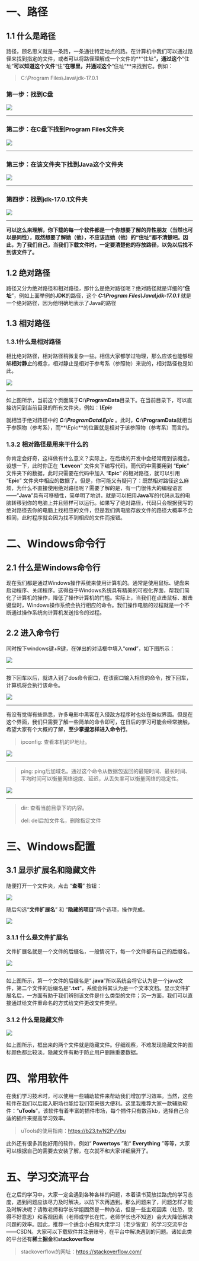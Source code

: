 # 一、路径

## 1.1 什么是路径

路径，顾名思义就是一条路，一条通往特定地点的路。在计算机中我们可以通过路径来找到指定的文件，或者可以将路径理解成一个文件的**“住址”**，通过这个**“住址”**可以知道这个文件**“住”**在哪里，并通过这个**“住址”**来找到它。例如：

> C:\Program Files\Java\jdk-17.0.1

### 第一步：找到**C**盘

![](https://raw.githubusercontent.com/dhf16/my_images/master/图片/1.jpg)

<hr>

### 第二步：在**C**盘下找到**Program Files**文件夹

![](E:\MyDesktop\LeaningResource\安卓组\计算机基础\图片\2.jpg)

<hr>

### 第三步：在该文件夹下找到**Java**这个文件夹

![](E:\MyDesktop\LeaningResource\安卓组\计算机基础\图片\3.jpg)

<hr>

### 第四步：找到**jdk-17.0.1**文件夹

![](E:\MyDesktop\LeaningResource\安卓组\计算机基础\图片\4.jpg)

<hr>

**可以这么来理解，你下载的每一个软件都是一个你想要了解的异性朋友（当然也可以是同性），既然想要了解她（他），不应该连她（他）的“住址”都不清楚吧。因此，为了我们自己，当我们下载文件时，一定要清楚他的存放路径，以免以后找不到该文件了。**


## 1.2 绝对路径

路径又分为绝对路径和相对路径，那什么是绝对路径呢？绝对路径就是详细的“**住址**”，例如上面举例的**JDK**的路径，这个 ***C:\Program Files\Java\jdk-17.0.1*** 就是一个绝对路径，因为他明确地表示了Java的路径

## 1.3 相对路径

### 1.3.1什么是相对路径

相比绝对路径，相对路径稍微复杂一些。相信大家都学过物理，那么应该也能够理解**相对静止**的概念，相对静止是相对于参考系（参照物）来说的，相对路径也是如此。

![](E:\MyDesktop\LeaningResource\安卓组\计算机基础\图片\5.jpg)

<hr>

如上图所示，当前这个页面属于**C:\ProgramData**目录下。在当前目录下，可以直接访问到当前目录的所有文件夹，例如：***\Epic***

就相当于绝对路径中的 ***C:\ProgramData\Epic*** 。此时，**C:\ProgramData**就相当于参照物（参考系），而**\Epic**的位置就是相对于该参照物（参考系）而言的。

### 1.3.2 相对路径是用来干什么的

你肯定会好奇，这样做有什么意义？实际上，在后续的开发中会经常用到该概念。设想一下，此时你正在 “**Leveon**” 文件夹下编写代码，而代码中需要用到 “**Epic**” 文件夹下的数据，此时只需要在代码中加入 “**Epic**” 的相对路径，就可以引用 “**Epic**” 文件夹中相应的数据了。但是，你可能又有疑问了：既然相对路径这么麻烦，为什么不直接使用绝对路径呢？需要了解的是，有一门很伟大的编程语言——“**Java**”具有可移植性，简单明了地讲，就是可以把用**Java**写的代码从我的电脑转移到你的电脑上并且照样可以运行。如果写了绝对路径，代码只会根据我写的绝对路径去你的电脑上找相应的文件，但是我们俩电脑存放文件的路径大概率不会相同，此时程序就会因为找不到相应的文件而报错。

# 二、Windows命令行

## 2.1 什么是Windows命令行

现在我们都是通过Windows操作系统来使用计算机的。通常是使用鼠标、键盘来启动程序、关闭程序。这得益于Windows系统具有精美的可视化界面，帮我们简化了计算机的操作，降低了操作计算机的门槛。实际上，当我们在点击鼠标、敲击键盘时，Windows操作系统会执行相应的命令。我们操作电脑的过程就是一个不断通过操作系统向计算机发送指令的过程。

## 2.2 进入命令行

同时按下windows键+R键，在弹出的对话框中填入“**cmd**”，如下图所示：

![](E:\MyDesktop\LeaningResource\安卓组\计算机基础\图片\10.jpg)

<hr>

按下回车以后，就进入到了dos命令窗口，在该窗口输入相应的命令，按下回车，计算机将会执行该命令。

![](E:\MyDesktop\LeaningResource\安卓组\计算机基础\图片\11.jpg)

<hr>

有没有觉得有些熟悉，许多电影中黑客在入侵敌方程序时也处在类似界面。但是在这个界面，我们只需要了解一些简单的命令即可，在日后的学习可能会经常接触，希望大家有个大概的了解，**至少掌握怎样进入命令行**。

> ipconfig: 查看本机的IP地址。

![](E:\MyDesktop\LeaningResource\安卓组\计算机基础\图片\13.jpg)

<hr>

> ping: ping后加域名。通过这个命令从数据包返回的最短时间、最长时间、平均时间可以衡量网络速度、延迟，从丢失率可以衡量网络的稳定性。

![](E:\MyDesktop\LeaningResource\安卓组\计算机基础\图片\12.jpg)

<hr>

> dir: 查看当前目录下的内容。
>
> del: del后加文件名，删除指定文件

# 三、Windows配置

## 3.1 显示扩展名和隐藏文件

随便打开一个文件夹，点击 “**查看**” 按钮：

![](E:\MyDesktop\LeaningResource\安卓组\计算机基础\图片\8.jpg)

随后勾选“**文件扩展名**” 和 “**隐藏的项目**”两个选项，操作完成。

![](E:\MyDesktop\LeaningResource\安卓组\计算机基础\图片\9.jpg)

### 3.1.1 什么是文件扩展名

文件扩展名就是一个文件的后缀名，一般情况下，每一个文件都有自己的后缀名。

![](E:\MyDesktop\LeaningResource\安卓组\计算机基础\6.jpg)

<hr>

如上图所示，第一个文件的后缀名是“**.java**”所以系统会将它认为是一个java文件，第二个文件的后缀名是“**.txt**”，系统会将其认为是一个文本文档。显示文件扩展名后，一方面有助于我们辨别该文件是什么类型的文件；另一方面，我们可以直接通过给文件重命名的方式给文件更改文件类型。

### 3.1.2 什么是隐藏文件

![](E:\MyDesktop\LeaningResource\安卓组\计算机基础\图片\7.jpg)

如上图所示，框出来的两个文件就是隐藏文件。仔细观察，不难发现隐藏文件的图标颜色都比较淡。隐藏文件有助于防止用户删除重要数据。

# 四、常用软件

在我们学习技术时，可以使用一些辅助软件来帮助我们增加学习效率。当然，这些软件在我们以后踏入职场也能给我们带来很大便利。这里我推荐大家一款辅助软件：“**uTools**”。该软件有着丰富的插件市场，每个插件只有数百kb，选择自己合适的插件来提高学习效率。

> uTools的使用指南：https://b23.tv/N2PvVbu

此外还有很多其他好用的软件，例如“ **Powertoys** ”和“ **Everything** ”等等，大家可以根据自己的需要去安装了解，在次就不和大家详细展开了。

# 五、学习交流平台

在之后的学习中，大家一定会遇到各种各样的问题，本着读书莫放拦路虎的学习态度，遇到问题应该尽力及时解决，以防下次再遇到。那么问题来了，问题怎样才能及时解决呢？请教老师和学长学姐固然是一种办法，但是一些主观因素（社恐，觉得不好意思）和客观因素（老师或学长在忙，老师学长也不知道）会大大降低解决问题的效率。因此，推荐一个适合小白和大佬学习（老少皆宜）的学习交流平台——CSDN。大家可以下载软件并注册账号，在平台中解决遇到的问题。诸如此类的平台还有**稀土掘金**和**stackoverflow**

> stackoverflow的网址：https://stackoverflow.com/

